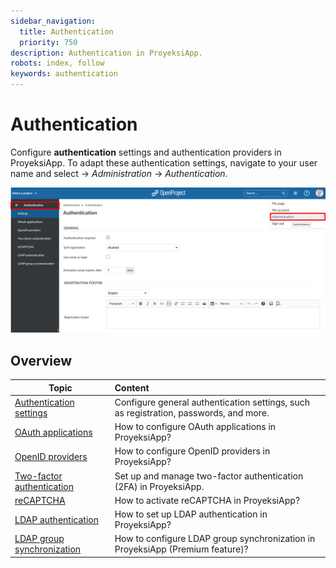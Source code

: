 ```yaml
---
sidebar_navigation:
  title: Authentication
  priority: 750
description: Authentication in ProyeksiApp.
robots: index, follow
keywords: authentication
---
```

# Authentication

Configure **authentication** settings and authentication providers in ProyeksiApp.  To adapt these authentication settings, navigate to your user name and select -> *Administration* -> *Authentication*.

![Sys-admin-authentication](Sys-admin-authentication-1579787715984.png)

## Overview

| Topic                                                        | Content                                                      |
| ------------------------------------------------------------ | :----------------------------------------------------------- |
| [Authentication settings](authentication-settings)           | Configure general authentication settings, such as registration, passwords, and more. |
| [OAuth applications](oauth-applications)                     | How to configure OAuth applications in ProyeksiApp?          |
| [OpenID providers](openid-providers)                         | How to configure OpenID providers in ProyeksiApp?            |
| [Two-factor authentication](two-factor-authentication)       | Set up and manage two-factor authentication (2FA) in ProyeksiApp. |
| [reCAPTCHA](recaptcha)                                       | How to activate reCAPTCHA in ProyeksiApp?                    |
| [LDAP authentication](ldap-authentication)                   | How to set up LDAP authentication in ProyeksiApp?            |
| [LDAP group synchronization](ldap-authentication/ldap-group-synchronization) | How to configure LDAP group synchronization in ProyeksiApp (Premium feature)? |

